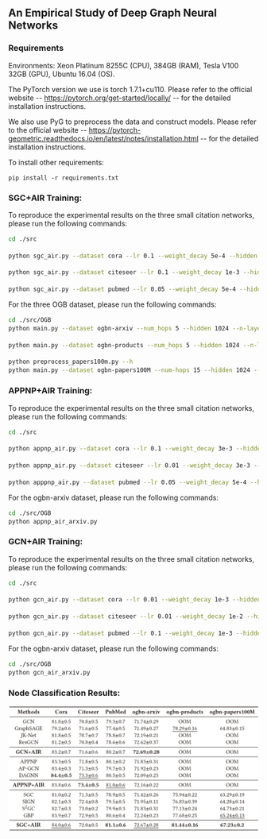 ## An Empirical Study of Deep Graph Neural Networks



### Requirements

Environments: Xeon Platinum 8255C (CPU), 384GB (RAM), Tesla V100 32GB (GPU), Ubuntu 16.04 (OS).

The PyTorch version we use is torch 1.7.1+cu110. Please refer to the official website -- https://pytorch.org/get-started/locally/ -- for the detailed installation instructions.

We also use PyG to preprocess the data and construct models. Please refer to the official website -- https://pytorch-geometric.readthedocs.io/en/latest/notes/installation.html -- for the detailed installation instructions.

To install other requirements:

```setup
pip install -r requirements.txt
```

 ### SGC+AIR Training:

To reproduce the experimental results on the three small citation networks, please run the following commands:

```bash
cd ./src

python sgc_air.py --dataset cora --lr 0.1 --weight_decay 5e-4 --hidden 200 --dropout 0.4 --hops 10

python sgc_air.py --dataset citeseer --lr 0.1 --weight_decay 1e-3 --hidden 200 --dropout 0.2 --hops 15

python sgc_air.py --dataset pubmed --lr 0.05 --weight_decay 5e-4 --hidden 200 --dropout 0.5 --hops 30
```

For the three OGB dataset, please run the following commands:

```bash
cd ./src/OGB
python main.py --dataset ogbn-arxiv --num_hops 5 --hidden 1024 --n-layers 6 --input-drop 0 --att-drop 0.5 --dropout 0.5 --pre-process --epochs 1000 --patience 300 --num-runs 10 --eval-every 1 --eval-batch 500000 --act leaky_relu --batch 50000 --root ./ --seed 0  --gpu 0

python main.py --dataset ogbn-products --num_hops 5 --hidden 1024 --n-layers 2 --input-drop 0.5 --att-drop 0.4 --dropout 0.2 --pre-process --epochs 1000 --patience 300 --num-runs 10 --eval-every 1 --eval-batch 500000 --act leaky_relu --batch 50000  --root ./ --seed 0 --gpu 0

python preprocess_papers100m.py --h
python main.py --dataset ogbn-papers100M --num-hops 15 --hidden 1024 --n-layers 6 --input-drop 0 --att-drop 0.5 --dropout 0.5 --pre-process --epochs 500 --patience 300 --num-runs 3 --eval-every 1 --eval-batch 500000 --act leaky_relu --batch 50000 --root ./ --seed 0  --gpu 0
```

 ### APPNP+AIR Training:

To reproduce the experimental results on the three small citation networks, please run the following commands:

```bash
cd ./src

python appnp_air.py --dataset cora --lr 0.1 --weight_decay 3e-3 --hidden 200 --dropout 0.2 --alpha 0.95 --hops 10

python appnp_air.py --dataset citeseer --lr 0.01 --weight_decay 3e-3 --hidden 200 --dropout 0.2 --alpha 0.95 --hops 10

python apppnp_air.py --dataset pubmed --lr 0.05 --weight_decay 5e-4 --hidden 200 --dropout 0.5 --alpha 0.95 --hops 10
```

For the ogbn-arxiv dataset, please run the following commands:

```bash
cd ./src/OGB
python appnp_air_arxiv.py
```

 ### GCN+AIR Training:

To reproduce the experimental results on the three small citation networks, please run the following commands:

```bash
cd ./src

python gcn_air.py --dataset cora --lr 0.01 --weight_decay 1e-3 --hidden 32 --dropout 0.5 --hops 6

python gcn_air.py --dataset citeseer --lr 0.01 --weight_decay 1e-2 --hidden 16 --dropout 0.3 --hops 4

python gcn_air.py --dataset pubmed --lr 0.1 --weight_decay 1e-3 --hidden 32 --dropout 0.5 --hops 4
```

For the ogbn-arxiv dataset, please run the following commands:

```bash
cd ./src/OGB
python gcn_air_arxiv.py
```



### Node Classification Results:

<img src=".\node_classifi_perf.png" style="zoom:80%;" />
